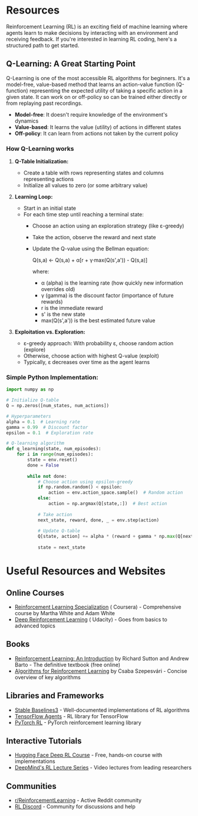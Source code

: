 # Resources

Reinforcement Learning (RL) is an exciting field of machine learning where agents learn to make
decisions by interacting with an environment and receiving feedback. If you're interested in
learning RL coding, here's a structured path to get started.

## Q-Learning: A Great Starting Point

Q-Learning is one of the most accessible RL algorithms for beginners. It's a model-free, value-based
method that learns an action-value function (Q-function) representing the expected utility of taking
a specific action in a given state. It can work on or off-policy so can be trained either directly
or from replaying past recordings.

- **Model-free**: It doesn't require knowledge of the environment's dynamics
- **Value-based**: It learns the value (utility) of actions in different states
- **Off-policy**: It can learn from actions not taken by the current policy

### How Q-Learning works

1. **Q-Table Initialization:**
    - Create a table with rows representing states and columns representing actions
    - Initialize all values to zero (or some arbitrary value)
2. **Learning Loop:**
    - Start in an initial state
    - For each time step until reaching a terminal state:
        - Choose an action using an exploration strategy (like ε-greedy)
        - Take the action, observe the reward and next state
        - Update the Q-value using the Bellman equation:

          Q(s,a) ← Q(s,a) + α[r + γ·max(Q(s',a')) - Q(s,a)]

          where:
          - α (alpha) is the learning rate (how quickly new information overrides old)
          - γ (gamma) is the discount factor (importance of future rewards)
          - r is the immediate reward
          - s' is the new state
          - max(Q(s',a')) is the best estimated future value

3. **Exploitation vs. Exploration:**
    - ε-greedy approach: With probability ε, choose random action (explore)
    - Otherwise, choose action with highest Q-value (exploit)
    - Typically, ε decreases over time as the agent learns

### Simple Python Implementation:

```python
import numpy as np

# Initialize Q-table
Q = np.zeros([num_states, num_actions])

# Hyperparameters
alpha = 0.1  # Learning rate
gamma = 0.99  # Discount factor
epsilon = 0.1  # Exploration rate

# Q-learning algorithm
def q_learning(state, num_episodes):
    for i in range(num_episodes):
        state = env.reset()
        done = False
        
        while not done:
            # Choose action using epsilon-greedy
            if np.random.random() < epsilon:
                action = env.action_space.sample()  # Random action
            else:
                action = np.argmax(Q[state,:])  # Best action
            
            # Take action
            next_state, reward, done, _ = env.step(action)
            
            # Update Q-table
            Q[state, action] += alpha * (reward + gamma * np.max(Q[next_state,:]) - Q[state, action])
            
            state = next_state
```

# Useful Resources and Websites

## Online Courses

- [Reinforcement Learning Specialization](https://www.coursera.org/specializations/reinforcement-learning) (
  Coursera) - Comprehensive course by Martha White and Adam White
- [Deep Reinforcement Learning](https://www.udacity.com/course/deep-reinforcement-learning-nanodegree--nd893) (
  Udacity) - Goes from basics to advanced topics

## Books

- [Reinforcement Learning: An Introduction](http://incompleteideas.net/book/the-book-2nd.html) by
  Richard Sutton and Andrew Barto - The definitive textbook (free online)
- [Algorithms for Reinforcement Learning](https://sites.ualberta.ca/~szepesva/papers/RLAlgsInMDPs.pdf)
  by Csaba Szepesvári - Concise overview of key algorithms

## Libraries and Frameworks

- [Stable Baselines3](https://stable-baselines3.readthedocs.io/) - Well-documented implementations
  of RL algorithms
- [TensorFlow Agents](https://www.tensorflow.org/agents) - RL library for TensorFlow
- [PyTorch RL](https://github.com/pytorch/rl) - PyTorch reinforcement learning library

## Interactive Tutorials

- [Hugging Face Deep RL Course](https://huggingface.co/deep-rl-course/unit0/introduction) - Free,
  hands-on course with implementations
- [DeepMind's RL Lecture Series](https://www.youtube.com/playlist?list=PLqYmG7hTraZBKeNJ-JE_eyJHZ7XgBoAyb) -
  Video lectures from leading researchers

## Communities

- [r/ReinforcementLearning](https://www.reddit.com/r/reinforcementlearning/) - Active Reddit
  community
- [RL Discord](https://discord.gg/xhfNqQv) - Community for discussions and help
